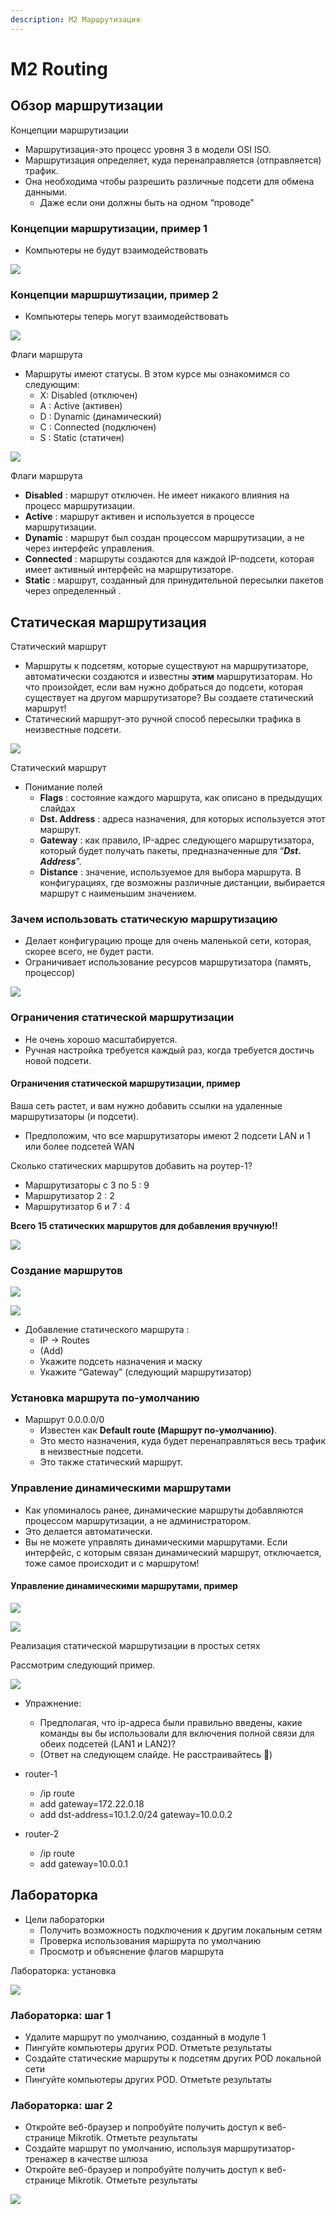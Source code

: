 ```yaml
---
description: М2 Маршрутизация
---
```


# M2 Routing

## **Обзор маршрутизации**

Концепции маршрутизации

* Маршрутизация-это процесс уровня 3 в модели OSI ISO.
* Маршрутизация определяет, куда перенаправляется \(отправляется\) трафик.
* Она необходима чтобы разрешить различные подсети для обмена данными.
  * Даже если они должны быть на одном “проводе”

### Концепции маршрутизации, пример 1

* Компьютеры не будут взаимодействовать

![](.gitbook/assets/0%20%281%29.jpeg)

### Концепции маршршутизации, пример 2

* Компьютеры теперь могут взаимодействовать

![](.gitbook/assets/1.jpeg)

Флаги маршрута

* Маршруты имеют статусы. В этом курсе мы ознакомимся со следующим:
  * X: Disabled \(отключен\)
  * A : Active \(активен\)
  * D : Dynamic \(динамический\)
  * C : Connected \(подключен\)
  * S : Static \(статичен\)

![](.gitbook/assets/2%20%285%29.jpeg)

Флаги маршрута

* **Disabled** : маршрут отключен. Не имеет никакого влияния на процесс маршрутизации.
* **Active** : маршрут активен и используется в процессе маршрутизации.
* **Dynamic** : маршрут был создан процессом маршрутизации, а не через интерфейс управления.
* **Connected** : маршруты создаются для каждой IP-подсети, которая имеет активный интерфейс на маршрутизаторе.
* **Static** : маршрут, созданный для принудительной пересылки пакетов через определенный .

## **Статическая маршрутизация**

Статический маршрут

* Маршруты к подсетям, которые существуют на маршрутизаторе, автоматически создаются и известны **этим** маршрутизаторам. Но что произойдет, если вам нужно добраться до подсети, которая существует на другом маршрутизаторе? Вы создаете статический маршрут!
* Статический маршрут-это ручной способ пересылки трафика в неизвестные подсети.

![](.gitbook/assets/3%20%281%29.jpeg)

Статический маршрут

* Понимание полей
  * **Flags** : состояние каждого маршрута, как описано в предыдущих слайдах
  * **Dst. Address** : адреса назначения, для которых используется этот маршрут.
  * **Gateway** : как правило, IP-адрес следующего маршрутизатора, который будет получать пакеты, предназначенные для “_**Dst. Address**_”.
  * **Distance** : значение, используемое для выбора маршрута. В конфигурациях, где возможны различные дистанции, выбирается маршрут с наименьшим значением.

### Зачем использовать статическую маршрутизацию

* Делает конфигурацию проще для очень маленькой сети, которая, скорее всего, не будет расти.
* Ограничивает использование ресурсов маршрутизатора \(память, процессор\)

![](.gitbook/assets/4%20%281%29.jpeg)

### Ограничения статической маршрутизации

* Не очень хорошо масштабируется.
* Ручная настройка требуется каждый раз, когда требуется достичь новой подсети.

#### Ограничения статической маршрутизации, пример

Ваша сеть растет, и вам нужно добавить ссылки на удаленные маршрутизаторы \(и подсети\).

* Предположим, что все маршрутизаторы имеют 2 подсети LAN и 1 или более подсетей WAN

Сколько статических маршрутов добавить на роутер-1?

* Маршрутизаторы с 3 по 5 : 9
* Маршрутизатор 2 : 2
* Маршрутизатор 6 и 7 : 4

**Всего 15 статических маршрутов для добавления вручную!!**

![](.gitbook/assets/image%20%2815%29.png)

### Создание маршрутов

![](.gitbook/assets/image%20%283%29.png)

![](.gitbook/assets/m2-create.png)

* Добавление статического маршрута :
  * IP -&gt; Routes
  * \(Add\)
  * Укажите подсеть назначения и маску
  * Укажите “Gateway” \(следующий маршрутизатор\)

### Установка маршрута по-умолчанию

* Маршрут 0.0.0.0/0
  * Известен как **Default route \(Маршрут по-умолчанию\)**.
  * Это место назначения, куда будет перенаправляться весь трафик в неизвестные подсети.
  * Это также статический маршрут.

### Управление динамическими маршрутами

* Как упоминалось ранее, динамические маршруты добавляются процессом маршрутизации, а не администратором.
* Это делается автоматически.
* Вы не можете управлять динамическими маршрутами. Если интерфейс, с которым связан динамический маршрут, отключается, тоже самое происходит и с маршрутом!

#### Управление динамическими маршрутами, пример

![](.gitbook/assets/image%20%2812%29.png)

![](.gitbook/assets/image%20%2813%29.png)

Реализация статической маршрутизации в простых сетях

Рассмотрим следующий пример.

![](.gitbook/assets/image%20%2810%29.png)

* Упражнение:
  * Предполагая, что ip-адреса были правильно введены, какие команды вы бы использовали для включения полной связи для обеих подсетей \(LAN1 и LAN2\)?
  * \(Ответ на следующем слайде. Не расстраивайтесь 🙂\)



* router-1
  * /ip route
  * add gateway=172.22.0.18
  * add dst-address=10.1.2.0/24 gateway=10.0.0.2
* router-2
  * /ip route
  * add gateway=10.0.0.1

## Лабораторка

* Цели лабораторки
  * Получить возможность подключения к другим локальным сетям
  * Проверка использования маршрута по умолчанию
  * Просмотр и объяснение флагов маршрута

Лабораторка: установка

![](.gitbook/assets/9%20%282%29.jpeg)

### Лабораторка: шаг 1

* Удалите маршрут по умолчанию, созданный в модуле 1
* Пингуйте компьютеры других POD. Отметьте результаты
* Создайте статические маршруты к подсетям других POD локальной сети
* Пингуйте компьютеры других POD. Отметьте результаты

### Лабораторка: шаг 2

* Откройте веб-браузер и попробуйте получить доступ к веб-странице Mikrotik. Отметьте результаты
* Создайте маршрут по умолчанию, используя маршрутизатор-тренажер в качестве шлюза
* Откройте веб-браузер и попробуйте получить доступ к веб-странице Mikrotik. Отметьте результаты

![](.gitbook/assets/6%20%283%29.jpeg)

